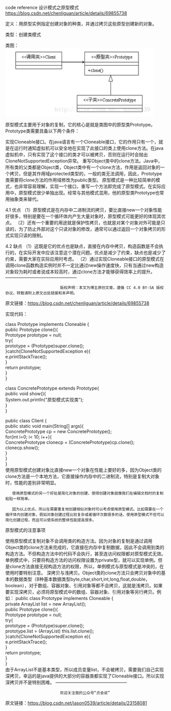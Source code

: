 
code reference
设计模式之原型模式
https://blog.csdn.net/chenliguan/article/details/69855738


定义：用原型实例指定创建对象的种类，并通过拷贝这些原型创建新的对象。

类型：创建类模式

类图：
![img.png](img.png)


原型模式主要用于对象的复制，它的核心是就是类图中的原型类Prototype。Prototype类需要具备以下两个条件：

实现Cloneable接口。在java语言有一个Cloneable接口，它的作用只有一个，就是在运行时通知虚拟机可以安全地在实现了此接口的类上使用clone方法。在java虚拟机中，只有实现了这个接口的类才可以被拷贝，否则在运行时会抛出CloneNotSupportedException异常。
重写Object类中的clone方法。Java中，所有类的父类都是Object类，Object类中有一个clone方法，作用是返回对象的一个拷贝，但是其作用域protected类型的，一般的类无法调用，因此，Prototype类需要将clone方法的作用域修改为public类型。
原型模式是一种比较简单的模式，也非常容易理解，实现一个接口，重写一个方法即完成了原型模式。在实际应用中，原型模式很少单独出现。经常与其他模式混用，他的原型类Prototype也常用抽象类来替代。

4.1 优点
（1）原型模式是在内存中二进制流的拷贝，要比直接new一个对象性能好很多，特别是要在一个循环体内产生大量对象时，原型模式可能更好的体现其优点。
（2）还有一个重要的用途就是保护性拷贝，也就是对某个对象对外可能是只读的，为了防止外部对这个只读对象的修改，通常可以通过返回一个对象拷贝的形式实现只读的限制。

4.2 缺点
（1）这既是它的优点也是缺点，直接在内存中拷贝，构造函数是不会执行的，在实际开发中应该注意这个潜在问题。优点是减少了约束，缺点也是减少了约束，需要大家在实际应用时考虑。
（2）通过实现Cloneable接口的原型模式在调用clone函数构造实例时并不一定比通过new操作速度快，只有当通过new构造对象较为耗时或者说成本较高时，通过clone方法才能够获得效率上的提升。
————————————————

                            版权声明：本文为博主原创文章，遵循 CC 4.0 BY-SA 版权协议，转载请附上原文出处链接和本声明。

原文链接：https://blog.csdn.net/chenliguan/article/details/69855738


实现代码：

class Prototype implements Cloneable {  
public Prototype clone(){  
Prototype prototype = null;  
try{  
prototype = (Prototype)super.clone();  
}catch(CloneNotSupportedException e){  
e.printStackTrace();  
}  
return prototype;   
}  
}

class ConcretePrototype extends Prototype{  
public void show(){  
System.out.println("原型模式实现类");  
}  
}

public class Client {  
public static void main(String[] args){  
ConcretePrototype cp = new ConcretePrototype();  
for(int i=0; i< 10; i++){  
ConcretePrototype clonecp = (ConcretePrototype)cp.clone();  
clonecp.show();  
}  
}  
}  
使用原型模式创建对象比直接new一个对象在性能上要好的多，因为Object类的clone方法是一个本地方法，它直接操作内存中的二进制流，特别是复制大对象时，性能的差别非常明显。

       使用原型模式的另一个好处是简化对象的创建，使得创建对象就像我们在编辑文档时的复制粘贴一样简单。

       因为以上优点，所以在需要重复地创建相似对象时可以考虑使用原型模式。比如需要在一个循环体内创建对象，假如对象创建过程比较复杂或者循环次数很多的话，使用原型模式不但可以简化创建过程，而且可以使系统的整体性能提高很多。

原型模式的注意事项

使用原型模式复制对象不会调用类的构造方法。因为对象的复制是通过调用Object类的clone方法来完成的，它直接在内存中复制数据，因此不会调用到类的构造方法。不但构造方法中的代码不会执行，甚至连访问权限都对原型模式无效。单例模式中，只要将构造方法的访问权限设置为private型，就可以实现单例。但是clone方法直接无视构造方法的权限，所以，单例模式与原型模式是冲突的，在使用时要特别注意。
深拷贝与浅拷贝。Object类的clone方法只会拷贝对象中的基本的数据类型（8种基本数据类型byte,char,short,int,long,float,double，boolean），对于数组、容器对象、引用对象等都不会拷贝，这就是浅拷贝。如果要实现深拷贝，必须将原型模式中的数组、容器对象、引用对象等另行拷贝。例如：
public class Prototype implements Cloneable {  
private ArrayList list = new ArrayList();  
public Prototype clone(){  
Prototype prototype = null;  
try{  
prototype = (Prototype)super.clone();  
prototype.list = (ArrayList) this.list.clone();  
}catch(CloneNotSupportedException e){  
e.printStackTrace();  
}  
return prototype;   
}  
}  
由于ArrayList不是基本类型，所以成员变量list，不会被拷贝，需要我们自己实现深拷贝，幸运的是java提供的大部分的容器类都实现了Cloneable接口。所以实现深拷贝并不是特别困难。
————————————————

                            欢迎关注我的公众号“贞会说”

原文链接：https://blog.csdn.net/jason0539/article/details/23158081